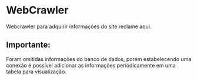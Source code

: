 # WebCrawler
Webcrawler para adquirir informações do site reclame aqui.

## Importante:
Foram omitidas informações do banco de dados, porém estabelecendo uma conexão é possível adicionar as informações periódicamente em uma tabela para visualização.
